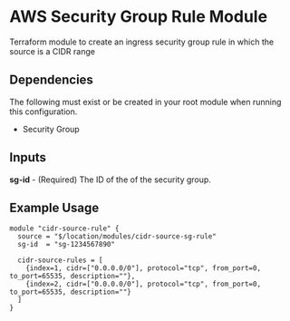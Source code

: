 # AWS Security Group Rule Module
Terraform module to create an ingress security group rule in which the source is a CIDR range 
  
## Dependencies  
The following must exist or be created in your root module when running this configuration.  
- Security Group
  
## Inputs  
**sg-id** - (Required) The ID of the of the security group.  
  
## Example Usage  
  
```
module "cidr-source-rule" {
  source = "$/location/modules/cidr-source-sg-rule"
  sg-id  = "sg-1234567890"

  cidr-source-rules = [
    {index=1, cidr=["0.0.0.0/0"], protocol="tcp", from_port=0, to_port=65535, description=""},
    {index=2, cidr=["0.0.0.0/0"], protocol="tcp", from_port=0, to_port=65535, description=""}
  ]
}
```